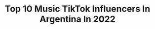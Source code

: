 ---
title: Top 10 Music TikTok Influencers In Argentina In 2022
description: >-
  Find top music TikTok influencers in Argentina in 2022. Most popular hashtags: #parati #fyp #viral #argentina.
platform: TikTok
hits: 160
text_top: Discover the best TikTok influencers on inBeat.
text_bottom: inBeat has 160 TikTok influencers like this in Argentina for you to work with.
profiles:
  - username: "gabrielnespoli_ok"
    fullname: >-
      Gabriel alfredo Nesp
    bio: >-
      ig: gabrielnespoli2 Racing Club LIVE (MAR-MIER-JUE) 22hs Musica y buena onda
    location: "Argentina"
    followers: 7571
    engagement: 3190
    commentsToLikes: 0.448632
    id: ckdcjnyiwlmci0j23efkj4x1l
    verified: false
    hashtags: "#ohpordios, #caragraciosa, #consejos, #parati"
  - username: "nikoevansmusic"
    fullname: >-
      Niko Evans
    bio: >-
      😂 Un poco de humor y música 🎵
    location: "Argentina"
    followers: 307600
    engagement: 1321
    commentsToLikes: 0.062064
    id: ckbrf9wvor4am0j23225bow4e
    verified: false
    hashtags: "#meme, #amigas, #whatsapp, #election"
  - username: "leitomarchiori"
    fullname: >-
      Leonardo Marchiori
    bio: >-
      🔴 IG: @leitomarchiori CrossFit Coach +Music +Drawing +Martial Arts +Boludeces
    location: "Argentina"
    followers: 16300
    engagement: 1049
    commentsToLikes: 0.066964
    id: ckbf85nskyfou0j23wfez7vpw
    verified: false
    hashtags: "#humor, #consejosutiles, #cuarentena, #consejos"
  - username: "noizsyboy"
    fullname: >-
      •}{• NB •][•
    bio: >-
      •}{• NB •][• Subo cosas de música y hago covers
    location: "Argentina"
    followers: 125300
    engagement: 2104
    commentsToLikes: 0.022052
    id: ckc1vaa0rzdhn0j232y2q6do4
    verified: false
    hashtags: "#bateria, #saludmental, #parati, #ti"
  - username: "sebadentisok"
    fullname: >-
      Seba Dentis
    bio: >-
      🇦🇷 Mi vida es la música🎶 IG: @sebadentis 👇Canto tu canción👇
    location: "Argentina"
    followers: 88800
    engagement: 1056
    commentsToLikes: 0.131457
    id: ckae5plpm8ksm0i78zlmdhfnb
    verified: false
    hashtags: "#fyp, #xyzbca, #viral, #cover"
  - username: "mariabecerra_22"
    fullname: >-
      Maria Becerra
    bio: >-
      Cuenta Oficial IG: @maria_becerra22 YT: Maria Becerra Music Rep: @josemlevy
    location: "Argentina"
    followers: 1300000
    engagement: 1573
    commentsToLikes: 0.005473
    id: ck9slj93ge91f0j78bdxmcn1n
    verified: true
    hashtags: "#maquinadeltiempo, #high, #tmlhfchallenge, #highremix"
  - username: "davidlon4"
    fullname: >-
      David Tik Tok
    bio: >-
      curiosidades, electrónica, chistes, artes marciales, gimnasio, música, 80s
    location: "Argentina"
    followers: 25300
    engagement: 540
    commentsToLikes: 0.058887
    id: cka6ar8w0xfwf0i78ykh5rkyu
    verified: false
    hashtags: "#divertido, #ti, #sipalki, #datoscuriosos"
  - username: "alexispey"
    fullname: >-
      alexispey
    bio: >-
      Músico suk it 🌩
    location: "Argentina"
    followers: 148000
    engagement: 1543
    commentsToLikes: 0.013632
    id: ckb9qihr4ml3v0j2387eq4c3j
    verified: false
    hashtags: "#parati, #viral, #fyp, #foryou"
  - username: "lagacetadelfutbol"
    fullname: >-
      La Gaceta del Fútbol ⚽️
    bio: >-
      • Fútbol, música, política y cine • Youtube e Instagram: La Gaceta del Fútbol
    location: "Argentina"
    followers: 41900
    engagement: 925
    commentsToLikes: 0.011074
    id: ckd5m54wxw56z0j232mmm0jkr
    verified: false
    hashtags: "#futbolargentino, #curiosidades, #resumen, #foryoupage"
  - username: "sound_musictiktok"
    fullname: >-
      music_sound
    bio: >-
      •Sonidos, Musica y Audios•
    location: "Argentina"
    followers: 2410
    engagement: 1588
    commentsToLikes: 0.009951
    id: ckbkhk32c9ho40j23h1foyrfh
    verified: false
    hashtags: "#vintage, #pfy, #likeen, #cuarentena"
---